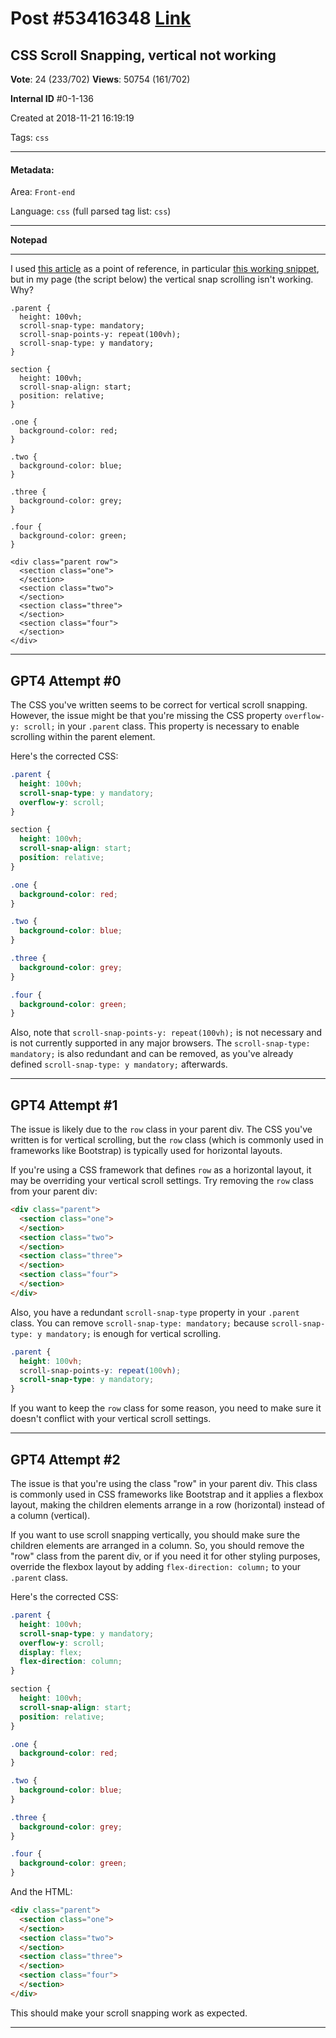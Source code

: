 
# Post \#53416348 [Link](https://stackoverflow.com/questions/53416348/)

## CSS Scroll Snapping, vertical not working

**Vote**: 24 (233/702) **Views**: 50754 (161/702) 

**Internal ID** \#0-1-136

Created at 2018-11-21 16:19:19

Tags: `css`

----------

#### Metadata:

Area: `Front-end`

Language: `css` (full parsed tag list: `css`)

----------

**Notepad**


----------

I used [this article](https://css-tricks.com/practical-css-scroll-snapping/) as a point of reference, in particular [this working snippet](https://codepen.io/maxakohler/pen/KBKNxd), but in my page (the script below) the vertical snap scrolling isn't working. Why?
```
.parent {
  height: 100vh;
  scroll-snap-type: mandatory;
  scroll-snap-points-y: repeat(100vh);
  scroll-snap-type: y mandatory;
}

section {
  height: 100vh;
  scroll-snap-align: start;
  position: relative;
}

.one {
  background-color: red;
}

.two {
  background-color: blue;
}

.three {
  background-color: grey;
}

.four {
  background-color: green;
}
```
```
<div class="parent row">
  <section class="one">
  </section>
  <section class="two">
  </section>
  <section class="three">
  </section>
  <section class="four">
  </section>
</div>
```




----------
        
## GPT4 Attempt \#0

The CSS you've written seems to be correct for vertical scroll snapping. However, the issue might be that you're missing the CSS property `overflow-y: scroll;` in your `.parent` class. This property is necessary to enable scrolling within the parent element.

Here's the corrected CSS:

```css
.parent {
  height: 100vh;
  scroll-snap-type: y mandatory;
  overflow-y: scroll;
}

section {
  height: 100vh;
  scroll-snap-align: start;
  position: relative;
}

.one {
  background-color: red;
}

.two {
  background-color: blue;
}

.three {
  background-color: grey;
}

.four {
  background-color: green;
}
```

Also, note that `scroll-snap-points-y: repeat(100vh);` is not necessary and is not currently supported in any major browsers. The `scroll-snap-type: mandatory;` is also redundant and can be removed, as you've already defined `scroll-snap-type: y mandatory;` afterwards.

--------

## GPT4 Attempt \#1

The issue is likely due to the `row` class in your parent div. The CSS you've written is for vertical scrolling, but the `row` class (which is commonly used in frameworks like Bootstrap) is typically used for horizontal layouts.

If you're using a CSS framework that defines `row` as a horizontal layout, it may be overriding your vertical scroll settings. Try removing the `row` class from your parent div:

```html
<div class="parent">
  <section class="one">
  </section>
  <section class="two">
  </section>
  <section class="three">
  </section>
  <section class="four">
  </section>
</div>
```

Also, you have a redundant `scroll-snap-type` property in your `.parent` class. You can remove `scroll-snap-type: mandatory;` because `scroll-snap-type: y mandatory;` is enough for vertical scrolling.

```css
.parent {
  height: 100vh;
  scroll-snap-points-y: repeat(100vh);
  scroll-snap-type: y mandatory;
}
```

If you want to keep the `row` class for some reason, you need to make sure it doesn't conflict with your vertical scroll settings.

--------

## GPT4 Attempt \#2

The issue is that you're using the class "row" in your parent div. This class is commonly used in CSS frameworks like Bootstrap and it applies a flexbox layout, making the children elements arrange in a row (horizontal) instead of a column (vertical). 

If you want to use scroll snapping vertically, you should make sure the children elements are arranged in a column. So, you should remove the "row" class from the parent div, or if you need it for other styling purposes, override the flexbox layout by adding `flex-direction: column;` to your `.parent` class.

Here's the corrected CSS:

```css
.parent {
  height: 100vh;
  scroll-snap-type: y mandatory;
  overflow-y: scroll;
  display: flex;
  flex-direction: column;
}

section {
  height: 100vh;
  scroll-snap-align: start;
  position: relative;
}

.one {
  background-color: red;
}

.two {
  background-color: blue;
}

.three {
  background-color: grey;
}

.four {
  background-color: green;
}
```

And the HTML:

```html
<div class="parent">
  <section class="one">
  </section>
  <section class="two">
  </section>
  <section class="three">
  </section>
  <section class="four">
  </section>
</div>
```

This should make your scroll snapping work as expected.

--------
